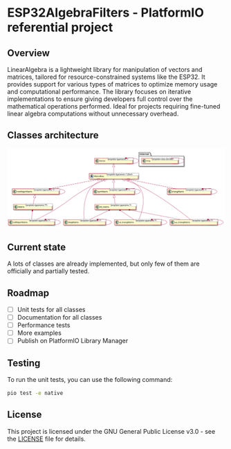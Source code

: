 # ESP32AlgebraFilters - PlatformIO referential project
## Overview
LinearAlgebra is a lightweight library for manipulation of vectors and matrices, tailored for resource-constrained systems like the ESP32. It provides support for various types of matrices to optimize memory usage and computational performance. The library focuses on iterative implementations to ensure giving developers full control over the mathematical operations performed. Ideal for projects requiring fine-tuned linear algebra computations without unnecessary overhead.

## Classes architecture
![Classes diagram](lib/linearAlgebra/docs/classes/classDiagram.svg)

## Current state
A lots of classes are already implemented, but only few of them are officially and partially tested.

## Roadmap
- [ ] Unit tests for all classes
- [ ] Documentation for all classes
- [ ] Performance tests
- [ ] More examples
- [ ] Publish on PlatformIO Library Manager

## Testing
To run the unit tests, you can use the following command:
```bash
pio test -e native
```

## License
This project is licensed under the GNU General Public License v3.0 - see the [LICENSE](LICENSE) file for details.
